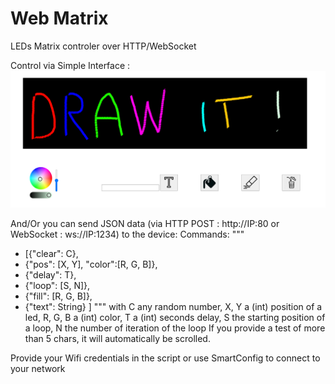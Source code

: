 # Web Matrix
LEDs Matrix controler over HTTP/WebSocket

Control via Simple Interface :
![](imgs/img1.bmp)

And/Or you can send JSON data (via HTTP POST : http://IP:80 or WebSocket : ws://IP:1234) to the device:
Commands:
"""
* [{"clear": C},
*  {"pos": [X, Y], "color":[R, G, B]},
*  {"delay": T},
*  {"loop": [S, N]},
*  {"fill": [R, G, B]},
*  {"text": String}
]
"""
with C any random number,
X, Y a (int) position of a led,
R, G, B a (int) color,
T a (int) seconds delay,
S the starting position of a loop, N the number of iteration of the loop
If you provide a test of more than 5 chars, it will automatically be scrolled.

Provide your Wifi credentials in the script or use SmartConfig to connect to your network